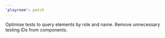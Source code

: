 ```yaml
---
'playroom': patch
---
```


Optimise tests to query elements by role and name.
Remove unnecessary testing IDs from components.
